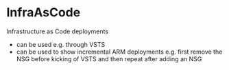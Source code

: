 # InfraAsCode
Infrastructure as Code deployments
- can be used e.g. through VSTS
- can be used to show incremental ARM deployments e.g. first remove the NSG before kicking of VSTS and then repeat after adding an NSG

